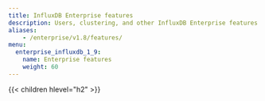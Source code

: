 ```yaml
---
title: InfluxDB Enterprise features
description: Users, clustering, and other InfluxDB Enterprise features.
aliases:
    - /enterprise/v1.8/features/
menu:
  enterprise_influxdb_1_9:
    name: Enterprise features
    weight: 60
---
```


{{< children hlevel="h2" >}}
